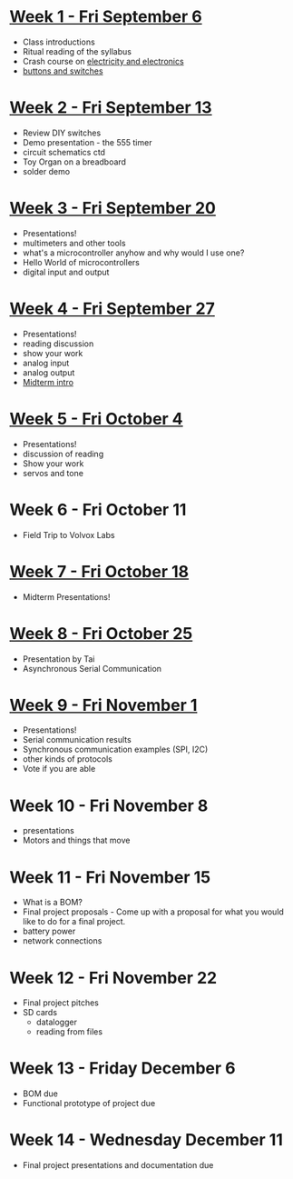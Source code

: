# [Week 1 - Fri September 6](week1.md)
* Class introductions
* Ritual reading of the syllabus
* Crash course on [electricity and electronics](week1/notes.md)
* [buttons and switches](week3/switches.md)

# [Week 2 - Fri September 13](week2/main.md)
* Review DIY switches
* Demo presentation - the 555 timer
* circuit schematics ctd
* Toy Organ on a breadboard
* solder demo 

# [Week 3 - Fri September 20](week3/main.md)
* Presentations!
* multimeters and other tools
* what's a microcontroller anyhow and why would I use one?
* Hello World of microcontrollers
* digital input and output

# [Week 4 - Fri September 27](week4/main.md)
* Presentations!
* reading discussion
* show your work
* analog input
* analog output
* [Midterm intro](midterm.md)

# [Week 5 - Fri October 4](week5/main.md)
* Presentations!
* discussion of reading
* Show your work
* servos and tone

# Week 6 - Fri October 11
* Field Trip to Volvox Labs

# [Week 7 - Fri October 18](week6/main.md)
* Midterm Presentations!
 
# [Week 8 - Fri October 25](week7/main.md)
* Presentation by Tai
* Asynchronous Serial Communication

# [Week 9 - Fri November 1](week9/main.md)
* Presentations!
* Serial communication results
* Synchronous communication examples (SPI, I2C)
* other kinds of protocols
* Vote if you are able
 
# Week 10 - Fri November 8
* presentations
* Motors and things that move

# Week 11 - Fri November 15
* What is a BOM?
* Final project proposals - Come up with a proposal for what you would like to do for a final project. 
* battery power
* network connections

# Week 12 - Fri November 22 
* Final project pitches
* SD cards
  * datalogger
  * reading from files

# Week 13 - Friday December 6
* BOM due
* Functional prototype of project due

# Week 14 - Wednesday December 11
* Final project presentations and documentation due